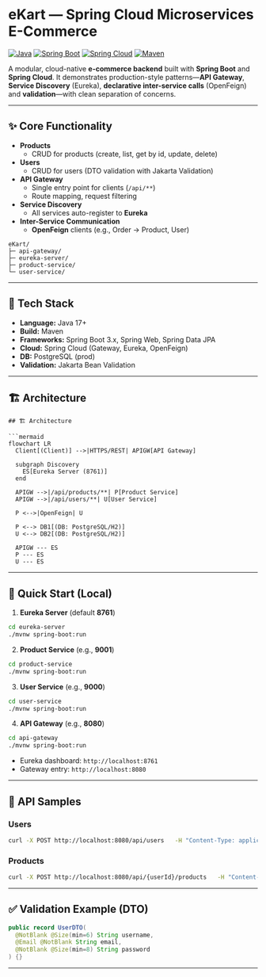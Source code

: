# eKart — Spring Cloud Microservices E-Commerce

[![Java](https://img.shields.io/badge/Java-24%2B-blue)]()
[![Spring Boot](https://img.shields.io/badge/Spring%20Boot-3.x-brightgreen)]()
[![Spring Cloud](https://img.shields.io/badge/Spring%20Cloud-202x--x-success)]()
[![Maven](https://img.shields.io/badge/Maven-3.x-orange)]()

A modular, cloud-native **e-commerce backend** built with **Spring Boot** and **Spring Cloud**. It demonstrates production-style patterns—**API Gateway**, **Service Discovery** (Eureka), **declarative inter-service calls** (OpenFeign) and **validation**—with clean separation of concerns.

---

## ✨ Core Functionality

- **Products**
  - CRUD for products (create, list, get by id, update, delete)
- **Users**
  - CRUD for users (DTO validation with Jakarta Validation)
- **API Gateway**
  - Single entry point for clients (`/api/**`)
  - Route mapping, request filtering
- **Service Discovery**
  - All services auto-register to **Eureka**
- **Inter-Service Communication**
  - **OpenFeign** clients (e.g., Order → Product, User)


```
eKart/
├─ api-gateway/           
├─ eureka-server/         
├─ product-service/               
└─ user-service/ 
```

---

## 🧰 Tech Stack

- **Language:** Java 17+
- **Build:** Maven
- **Frameworks:** Spring Boot 3.x, Spring Web, Spring Data JPA
- **Cloud:** Spring Cloud (Gateway, Eureka, OpenFeign)
- **DB:** PostgreSQL (prod)
- **Validation:** Jakarta Bean Validation

---

## 🏗️ Architecture

```mermaid
## 🏗️ Architecture

```mermaid
flowchart LR
  Client[(Client)] -->|HTTPS/REST| APIGW[API Gateway]

  subgraph Discovery
    ES[Eureka Server (8761)]
  end

  APIGW -->|/api/products/**| P[Product Service]
  APIGW -->|/api/users/**| U[User Service]

  P <-->|OpenFeign| U

  P <--> DB1[(DB: PostgreSQL/H2)]
  U <--> DB2[(DB: PostgreSQL/H2)]

  APIGW --- ES
  P --- ES
  U --- ES
```

---

## 🚀 Quick Start (Local)

1) **Eureka Server** (default **8761**)
```bash
cd eureka-server
./mvnw spring-boot:run
```

2) **Product Service** (e.g., **9001**)
```bash
cd product-service
./mvnw spring-boot:run
```

3) **User Service** (e.g., **9000**)
```bash
cd user-service
./mvnw spring-boot:run
```

4) **API Gateway** (e.g., **8080**)
```bash
cd api-gateway
./mvnw spring-boot:run
```

- Eureka dashboard: `http://localhost:8761`
- Gateway entry: `http://localhost:8080`

---

## 🧪 API Samples

### Users
```bash
curl -X POST http://localhost:8080/api/users   -H "Content-Type: application/json"   -d '{"username":"john","email":"john@example.com","password":"Secret@123"}'
```

### Products
```bash
curl -X POST http://localhost:8080/api/{userId}/products   -H "Content-Type: application/json"   -d '{"name":"iphone17","category":"phone","description":"new technology","price":59000}'

```

---

## ✅ Validation Example (DTO)

```java
public record UserDTO(
  @NotBlank @Size(min=6) String username,
  @Email @NotBlank String email,
  @NotBlank @Size(min=8) String password
) {}
```

---
